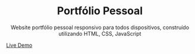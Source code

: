 <!DOCTYPE html>
<html>
<body>
<h1 align="center">Portfólio Pessoal</h1>

<p align="center">Website portfólio pessoal responsivo para todos dispositivos, construído utilizando HTML, CSS, JavaScript</p>

<a href="https://portfoliojandermelo.netlify.app/">Live Demo</a>

</body>
</html>